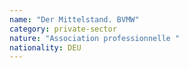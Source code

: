```yaml
---
name: "Der Mittelstand. BVMW"
category: private-sector
nature: "Association professionnelle "
nationality: DEU
---
```

    